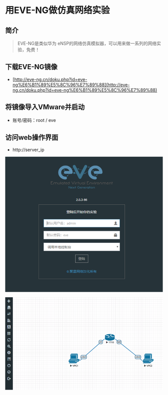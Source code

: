 # 用EVE-NG做仿真网络实验

## 简介

> EVE-NG是类似华为 eNSP的网络仿真模拟器，可以用来做一系列的网络实验，免费！

## 下载EVE-NG镜像

* [http://eve-ng.cn/doku.php?id=eve-ng%E6%B1%89%E5%8C%96%E7%89%88](http://eve-ng.cn/doku.php?id=eve-ng%E6%B1%89%E5%8C%96%E7%89%88)

## 将镜像导入VMware并启动

* 账号/密码：root / eve

## 访问web操作界面

* http://server\_ip

![](../.gitbook/assets/1.PNG)

![](../.gitbook/assets/2.PNG)

